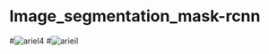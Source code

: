# Image_segmentation_mask-rcnn

#![ariel4](https://user-images.githubusercontent.com/40133779/51177878-eb419800-18e6-11e9-991a-c361618e76df.png)
#![arieil](https://user-images.githubusercontent.com/40133779/51177761-8ede7880-18e6-11e9-9d53-b3b8599e08d6.png)
